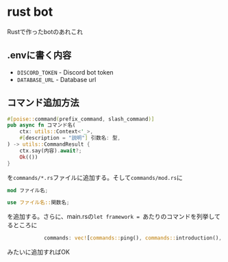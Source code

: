 # rust bot
Rustで作ったbotのあれこれ

## .envに書く内容
- `DISCORD_TOKEN` - Discord bot token
- `DATABASE_URL` - Database url

## コマンド追加方法
```rust
#[poise::command(prefix_command, slash_command)]
pub async fn コマンド名(
    ctx: utils::Context<'_>,
    #[description = "説明"] 引数名: 型,
) -> utils::CommandResult {
    ctx.say(内容).await?;
    Ok(())
}
```
を`commands/*.rs`ファイルに追加する。そして`commands/mod.rs`に
```rs
mod ファイル名;

use ファイル名::関数名;
```
を追加する。さらに、main.rsの`let framework = `あたりのコマンドを列挙してるところに
```rs
            commands: vec![commands::ping(), commands::introduction(), commands::say(), commands::関数名()],
```
みたいに追加すればOK